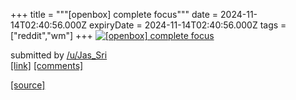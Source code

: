 +++
title = """[openbox] complete focus"""
date = 2024-11-14T02:40:56.000Z
expiryDate = 2024-11-14T02:40:56.000Z
tags = ["reddit","wm"]
+++
[![[openbox] complete focus](https://b.thumbs.redditmedia.com/HYRap8VuV2o7x7N0bRqsaX-utnIuzcmz1Q7Gdnm6O6c.jpg "[openbox] complete focus")](https://www.reddit.com/r/unixporn/comments/1gquss8/openbox_complete_focus/)

submitted by [/u/Jas\_Sri](https://www.reddit.com/user/Jas_Sri)  
[\[link\]](https://www.reddit.com/gallery/1gquss8) [\[comments\]](https://www.reddit.com/r/unixporn/comments/1gquss8/openbox_complete_focus/)

[[source]](https://www.reddit.com/r/unixporn/comments/1gquss8/openbox_complete_focus/)
